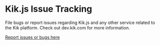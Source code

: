 Kik.js Issue Tracking
=====================

File bugs or report issues regarding Kik.js and any other service related to the Kik platform. Check out dev.kik.com for more information.

[Report issues or bugs here](https://github.com/kikinteractive/kik-js-issues/issues)
